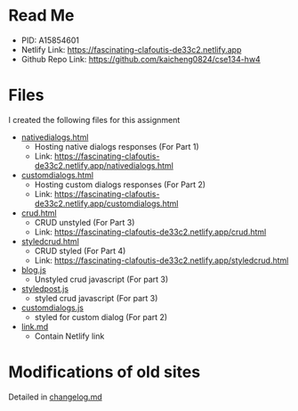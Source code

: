 # Read Me
- PID: A15854601
- Netlify Link: https://fascinating-clafoutis-de33c2.netlify.app
- Github Repo Link: https://github.com/kaicheng0824/cse134-hw4 

# Files
I created the following files for this assignment
- [nativedialogs.html](nativedialogs.html)
    - Hosting native dialogs responses (For Part 1)
    - Link: https://fascinating-clafoutis-de33c2.netlify.app/nativedialogs.html
- [customdialogs.html](customdialogs.html)
    - Hosting custom dialogs responses (For Part 2)
    - Link: https://fascinating-clafoutis-de33c2.netlify.app/customdialogs.html
- [crud.html](crud.html)
    - CRUD unstyled (For Part 3)
    - Link: https://fascinating-clafoutis-de33c2.netlify.app/crud.html
- [styledcrud.html](styledcrud.html)
    - CRUD styled (For Part 4)
    - Link: https://fascinating-clafoutis-de33c2.netlify.app/styledcrud.html
- [blog.js](blog.js)
    - Unstyled crud javascript (For part 3)
- [styledpost.js](styledpost.js)
    - styled crud javascript (For part 3)
- [customdialogs.js](customdialogs.js)
    - styled for custom dialog (For part 2)
- [link.md](link.md)
    - Contain Netlify link

# Modifications of old sites
Detailed in [changelog.md](changelog.md)

